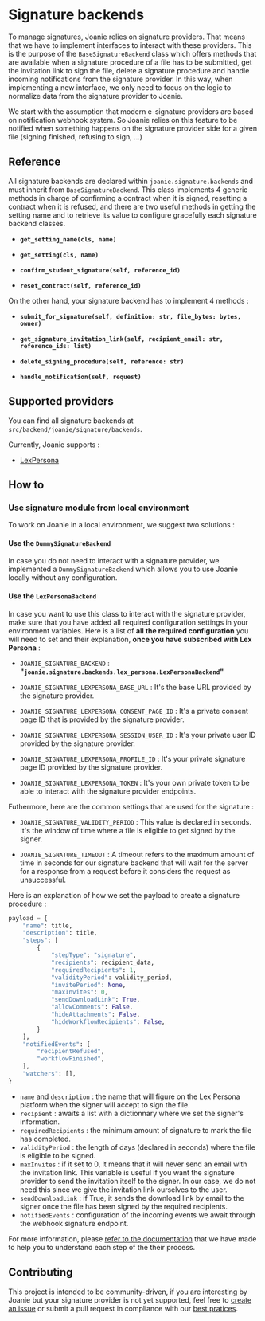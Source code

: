 # Signature backends

To manage signatures, Joanie relies on signature providers. That means that
we have to implement interfaces to interact with these providers. This is the
purpose of the `BaseSignatureBackend` class which offers methods that are available
when a signature procedure of a file has to be submitted, get the invitation link to
sign the file, delete a signature procedure and handle incoming notifications
from the signature provider. In this way, when implementing a new interface,
we only need to focus on the logic to normalize data from the signature provider
to Joanie.

We start with the assumption that modern e-signature providers are based on
notification webhook system. So Joanie relies on this feature to be notified
when something happens on the signature provider side for a given file (signing finished, refusing
to sign, ...)

## Reference

All signature backends are declared within `joanie.signature.backends` and must inherit from
`BaseSignatureBackend`. This class implements 4 generic methods in charge of confirming a contract
when it is signed, resetting a contract when it is refused, and there are two useful methods
in getting the setting name and to retrieve its value to configure gracefully each signature
backend classes.

- **`get_setting_name(cls, name)`**

- **`get_setting(cls, name)`**

- **`confirm_student_signature(self, reference_id)`**

- **`reset_contract(self, reference_id)`**

On the other hand, your signature backend has to implement 4 methods :

- **`submit_for_signature(self, definition: str, file_bytes: bytes, owner)`**

- **`get_signature_invitation_link(self, recipient_email: str, reference_ids: list)`**

- **`delete_signing_procedure(self, reference: str)`**

- **`handle_notification(self, request)`**

## Supported providers

You can find all signature backends at `src/backend/joanie/signature/backends`.

Currently, Joanie supports :

- [LexPersona](https://www.lex-persona.com/)

## How to

### Use signature module from local environment

To work on Joanie in a local environment, we suggest two solutions :

#### Use the `DummySignatureBackend`

In case you do not need to interact with a signature provider, we implemented
a `DummySignatureBackend` which allows you to use Joanie locally without any
configuration.

#### Use the `LexPersonaBackend`

In case you want to use this class to interact with the signature provider, make
sure that you have added all required configuration settings in your environment
variables. Here is a list of **all the required configuration** you will need to set and their explanation, **once you have subscribed with Lex Persona** :

* `JOANIE_SIGNATURE_BACKEND` : **"`joanie.signature.backends.lex_persona.LexPersonaBackend`"**

* `JOANIE_SIGNATURE_LEXPERSONA_BASE_URL` : It's the base URL provided by the signature provider.

* `JOANIE_SIGNATURE_LEXPERSONA_CONSENT_PAGE_ID` : It's a private consent page ID that is provided by the signature provider.

* `JOANIE_SIGNATURE_LEXPERSONA_SESSION_USER_ID` : It's your private user ID provided by the signature provider.

* `JOANIE_SIGNATURE_LEXPERSONA_PROFILE_ID` : It's your private signature page ID provided by the signature provider.

* `JOANIE_SIGNATURE_LEXPERSONA_TOKEN` : It's your own private token to be able to interact with the signature provider endpoints.

Futhermore, here are the common settings that are used for the signature :

* `JOANIE_SIGNATURE_VALIDITY_PERIOD` : This value is declared in seconds. It's the window of time where a file is eligible
to get signed by the signer.

* `JOANIE_SIGNATURE_TIMEOUT` : A timeout refers to the maximum amount of time in seconds for our
signature backend that will wait for the server for a response from a request before it considers the request as unsuccessful.

Here is an explanation of how we set the payload to create a signature procedure :

```python
payload = {
    "name": title,
    "description": title,
    "steps": [
        {
            "stepType": "signature",
            "recipients": recipient_data,
            "requiredRecipients": 1,
            "validityPeriod": validity_period,
            "invitePeriod": None,
            "maxInvites": 0,
            "sendDownloadLink": True,
            "allowComments": False,
            "hideAttachments": False,
            "hideWorkflowRecipients": False,
        }
    ],
    "notifiedEvents": [
        "recipientRefused",
        "workflowFinished",
    ],
    "watchers": [],
}
```
* `name` and `description` : the name that will figure on the Lex Persona platform when the signer
will accept to sign the file.
* `recipient` : awaits a list with a dictionnary where we set the signer's information.
* `requiredRecipients` : the minimum amount of signature to mark the file has completed.
* `validityPeriod` : the length of days (declared in seconds) where the file is eligible to be
signed.
* `maxInvites` : if it set to 0, it means that it will never send an email with the invitation
link. This variable is useful if you want the signature provider to send the invitation itself to
the signer. In our case, we do not need this since we give the invitation link ourselves to the
user.
* `sendDownloadLink` : if True, it sends the download link by email to the signer once the file
has been signed by the required recipients.
* `notifiedEvents` : configuration of the incoming events we await through the webhook signature
endpoint.

For more information, please [refer to the documentation](./lex-persona.md) that we have made to help you to understand each step of the their process.

## Contributing

This project is intended to be community-driven, if you are interesting by Joanie but your signature provider is not yet supported, feel free to [create an issue](https://github.com/openfun/joanie/issues/new?assignees=&labels=&template=Feature_request.md) or submit a pull request in compliance with our [best pratices](https://openfun.gitbooks.io/handbook/content).
